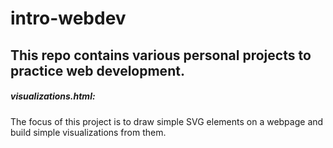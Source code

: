# intro-webdev

## This repo contains various personal projects to practice web development.

##### visualizations.html:
The focus of this project is to draw simple SVG elements on a webpage and build simple visualizations from them.
